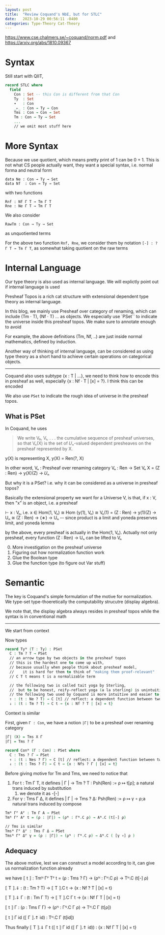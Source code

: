 ```yaml
---
layout: post
title:  "Review Coquand's NbE, but for STLC"
date:   2023-10-29 00:56:11 -0400
categories: Type-Theory Cat-Theory
---
```



https://www.cse.chalmers.se/~coquand/norm.pdf
and 
https://arxiv.org/abs/1810.09367 

# Syntax 
Still start with QIIT, 

```agda
record STLC where 
  field 
    Con : Set -- this Con is different from that Con
    Ty  : Set 
    ∙   : Con
    _▹_ : Con → Ty → Con
    Tms : Con → Con → Set 
    Tm : Con → Ty → Set  
    ... 
    // we omit most stuff here
```

# More Syntax

Because we use quotient, which means pretty print of 1 can be 0 + 1. This is not what CS people actually want,
  they want a special syntax, i.e. normal forma and neutral form 

```
data Ne : Con → Ty → Set 
data Nf  : Con → Ty → Set  
```
with two functions 
```
Rnf : Nf Γ T → Tm Γ T 
Rne : Ne Γ T → Tm Γ T   
```
We also consider 
```
RawTm : Con → Ty → Set
```
as unquotiented terms



For the above two function `Rnf, Rne`, we consider them by notation `[-] : ? Γ T → Tm Γ T`, 
as somewhat taking quotient on the raw terms

# Internal Language

Our type theory is also used as internal language. We will explictly point out if internal language is used

Presheaf Topos is a rich cat structure with extensional dependent type theory as internal language. 

In this blog, we mainly use Presheaf over category of renaming, which can include (Tm ⋅ T), (Nf ⋅ T) ... as objects.
We especially use `PSet`` to indicate the universe inside this presheaf topos. We make sure to annotate enough to avoid 
 
For example, the above definitions (Tm, Nf, ..) are just inside normal mathematics, defined by induction.

Another way of thinking of internal language, can be considered as using type theory as a short hand
  to achieve certain operations on categorical objects.

***

Coquand also uses subtype {x : T | ...}, we need to think how to encode this in presheaf as well,
especially {x : Nf ⋅ T | [x] = ?}. I think this can be encoded

We also use `PSet` to indicate the rough idea of universe in the presheaf topos.


## What is PSet
In Coquand, he uses 
> We write V₀, V₁, . . . the cumulative sequence of presheaf universes, so that Vₙ(X) is the set of 𝑈ₙ-valued dependent presheaves on the presheaf represented by X.

y(X) is representing X, y(X) = Ren(?, X)

In other word, Vₙ : Presheaf over renaming category
Vₙ : Ren → Set
Vₙ X = (Z : Ren) → y(X)(Z) → 𝑈ₙ

But why it is a PSet? i.e. why it can be considered as a universe in presheaf topos?

Basically the extensional property we want for a Universe V, is that, if x : V, then "x" is an object, i.e. a presheaf


⊢ x : Vₙ, i.e. x ∈ Hom(1, Vₙ) ≅ Hom (y(1), Vₙ) ≅ Vₙ(1) = (Z : Ren) → y(1)(Z) → Uₙ ≅ (Z : Ren) → {∗} → Uₙ 
-- since product is a limit and yoneda preserves limit, and yoneda lemma

by the above, every presheaf is actually in the Hom(1, Vₙ). 
Actually not only presheaf, every function (Z : Ren) → Uₙ can be lifted to Vₙ 

0. More investigation on the presheaf universe 
1. Figuring out how normalization function work
2. Glue the Boolean type
3. Glue the function type (to figure out Var stuff)

# Semantic
The key is Coquand's simple formulation of the motive for normalization. 
We type-set type-thoeretically the computability strucutre (display algebra).

We note that, the display algebra always resides in presheaf topos while the syntax is in conventional math

***
We start from context





Now types

```agda
record Tyᴺ (T : Ty) : PSet 
  C : Tm ? T → PSet 
  // an arrow type by two objects in the presheaf topos
  // this is the hardest one to come up with, 
  // because usually when people think about presheaf model, 
  //    it is hard for them to think of "making them proof-relevant"
  // C T t means t is a normalizable term  

  // the following two is called tait yoga by Sterling, 
  //  but to be honest, reify-reflect yoga (a la sterling) is unintuitive
  // the following two used by Coquand is more intuitive and easier to remember
  ⇑ : (t : Ne ? T) → C [t] // reflect: a dependent function between two objects in presheaf topos
  ⇓ : (t : Tm ? T) → C t → {x : Nf ? T | [x] = t}

```


Context is similar

First, given `Γ : Con`, we have a notion `|Γ|` to be a presheaf over renaming category
```agda
|Γ| (X) = Tms X Γ
|Γ| = Tms ? Γ
```


```agda
record Conᴺ (Γ : Con) : PSet where 
  C : Tms ? Γ → PSet
  ⇑ : (t : Nes ? Γ) → C [t] // reflect: a dependent function between two objects in presheaf topos
  ⇓ : (t : Tms ? Γ) → C t → {x : Nfs ? Γ | [x] = t}
```

Before giving motive for Tm and Tms, we need to notice that
1. For t : Tm Γ T, it defines  | Γ | → Tm ? T : Psh(Ren) := ρ ↦ t[ρ]; a natural trans induced by substitution
   1. we denote it as -[-] 
2. For γ : Tms Γ Δ, it defines | Γ | → Tms ? Δ: Psh(Ren) := ρ ↦ γ ∘ ρ;a natural trans induced by compose


```agda
Tmᴺ Γᴾ Aᴾ : Tm Γ A → PSet
Tmᴺ Γᴾ Aᴾ t = (ρ : |Γ|) → (ρᴺ : Γᴺ.C ρ) → Aᴺ.C (t[-] ρ)

// Tms is similar
Tmsᴺ Γᴾ Δᴾ : Tms Γ Δ → PSet
Tmsᴺ Γᴾ Δᴾ γ = (ρ : |Γ|) → (ρᴺ : Γᴺ.C ρ) → Δᴺ.C ( [γ ∘] ρ )

```

## Adequacy

The above motive, lest we can construct a model according to it, can give us normalization function already

we have ⟦ t ⟧ : Tmᴺ Γᴾ Tᴾ t = (ρ : Tms ? Γ) → (ρᴺ : Γᴺ.C ρ) → Tᴺ.C (t[-] ρ)

⟦ T ⟧.⇓ : (t : Tm ? T) → ⟦ T ⟧.C t → {x : Nf ? T | [x] = t}
<!-- is the following true? -->
⟦ T ⟧.⇓ Γ : (t : Tm Γ T) → ⟦ T ⟧.C Γ t  → {x : Nf Γ T | [x] = t}
<!-- is the following true? -->
⟦ t ⟧ Γ : (ρ : Tms Γ Γ) → (ρᴺ : Γᴺ.C Γ ρ) → Tᴺ.C Γ (t[ρ])

⟦ t ⟧ Γ id (⟦ Γ ⟧.⇑ id) : Tᴺ.C Γ (t[id])

Thus finally 
⟦ T ⟧.⇓ Γ t (⟦ t ⟧ Γ id (⟦ Γ ⟧.⇑ id)) : {x : Nf Γ T | [x] = t}

<!-- The only concern is that, dependent natural transformation, can
      they be instantiated to get the above stuff? -->

